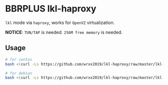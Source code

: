 # BBRPLUS lkl-haproxy

`lkl` mode via `haproxy`, works for `OpenVZ` virtualization.

**NOTICE**: `TUN/TAP` is needed. `256M free memory` is needed.

## Usage

```bash
# for centos
bash <(curl -Ls https://github.com/wrxx2019/lkl-haproxy/raw/master/lkl-haproxy-centos-nocheckvirt.sh)

# for debian
bash <(curl -Ls https://github.com/wrxx2019/lkl-haproxy/raw/master/lkl-haproxy-debian-nocheckvirt.sh)

```

